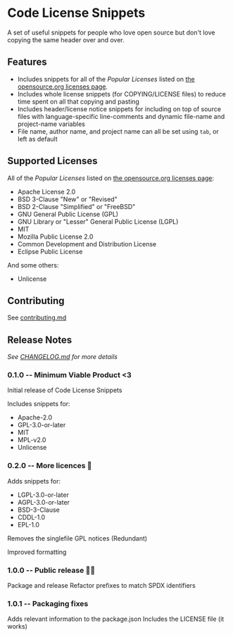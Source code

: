 # Code License Snippets

A set of useful snippets for people who love open source but don't love copying the same header over and over.

## Features

- Includes snippets for all of the *Popular Licenses* listed on [the opensource.org licenses page](https://opensource.org/licenses).
- Includes whole license snippets (for COPYING/LICENSE files) to reduce time spent on all that copying and pasting
- Includes header/license notice snippets for including on top of source files with language-specific line-comments and dynamic file-name and project-name variables
- File name, author name, and project name can all be set using `tab`, or left as default

## Supported Licenses

All of the *Popular Licenses* listed on [the opensource.org licenses page](https://opensource.org/licenses):

- Apache License 2.0
- BSD 3-Clause "New" or "Revised"
- BSD 2-Clause "Simplified" or "FreeBSD"
- GNU General Public License (GPL)
- GNU Library or "Lesser" General Public License (LGPL)
- MIT
- Mozilla Public License 2.0
- Common Development and Distribution License
- Eclipse Public License

And some others:

- Unlicense

## Contributing
See [contributing.md](contributing.md)

## Release Notes

*See [CHANGELOG.md](CHANGELOG.md) for more details*

### 0.1.0 -- Minimum Viable Product <3

Initial release of Code License Snippets

Includes snippets for:
- Apache-2.0
- GPL-3.0-or-later
- MIT
- MPL-v2.0
- Unlicense

### 0.2.0 -- More licences 🎉

Adds snippets for:
- LGPL-3.0-or-later
- AGPL-3.0-or-later
- BSD-3-Clause
- CDDL-1.0
- EPL-1.0

Removes the singlefile GPL notices (Redundant)

Improved formatting

### 1.0.0 -- Public release 👯‍♀️

Package and release
Refactor prefixes to match SPDX identifiers

### 1.0.1 -- Packaging fixes

Adds relevant information to the package.json
Includes the LICENSE file (it works)
